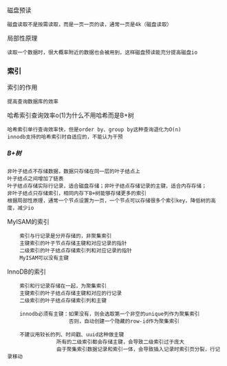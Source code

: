 磁盘预读

    磁盘读取不是按需读取，而是一页一页的读，通常一页是4k（磁盘读取）
局部性原理

    读取一个数据时，很大概率附近的数据也会被用到，这样磁盘预读能充分提高磁盘io
    

### 索引
  
  索引的作用

    提高查询数据库的效率
   
  哈希索引查询效率o(1)为什么不用哈希而是B+树
    
    哈希索引单行查询效率快，但是order by、group by这种查询退化为O(n)       
    innodb支持的哈希索引时自适应的，不能认为干预


##### B+树

    非叶子结点不存储数据，数据只存储在同一层的叶子结点上
    叶子结点之间增加了链表
    叶子结点存储实际行记录，适合磁盘存储；非叶子结点存储记录的主键，适合内存存储；
    非叶子结点只存储索引，相同内存下B+树能够存储更多的索引
    根据局部性原理，通常一个节点设置为一页，一个节点可以存储很多个索引key，降低树的高度，减少io



MyISAM的索引

		索引与行记录是分开存储的，非聚集索引
		主键索引的叶子节点存储主键和对应记录的指针
		二级索引的叶子结点存储索引列和对应记录的指针
		MyISAM可以没有主键
InnoDB的索引

		索引和行记录存储在一起，为聚集索引
		主键索引的叶子结点存储主键和对应的行记录
		二级索引的叶子结点存储索引列和主键
		
		innodb必须有主键：如果没有，则会选取第一个非空的unique列作为聚集索引
						否则，自动创建一个隐藏的row-id作为聚集索引
										
		不建议用较长的列、时间戳、uuid这种做主键
					所有的二级索引都会存储主键，会导致二级索引过于庞大
					由于聚集索引数据记录和索引一体，会导致插入记录时索引页分裂，行记录移动


  
    
